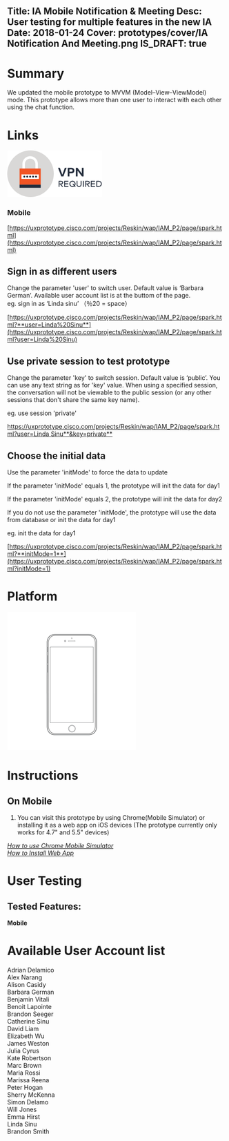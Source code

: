 Title: IA Mobile Notification & Meeting
Desc: User testing for multiple features in the new IA
Date: 2018-01-24
Cover: prototypes/cover/IA Notification And Meeting.png
IS_DRAFT: true
---

# Summary

We updated the mobile prototype to MVVM (Model–View–ViewModel) mode. This prototype allows more than one user to interact with each other using the chat function.

# Links
![vpn_required](../../../img_data/prototypes/VPN.svg)

### Mobile

[https://uxprototype.cisco.com/projects/Reskin/wap/IAM_P2/page/spark.html](https://uxprototype.cisco.com/projects/Reskin/wap/IAM_P2/page/spark.html)

## Sign in as different users

Change the parameter 'user' to switch user. Default value is ‘Barbara German’. Available user account list is at the buttom of the page.  
eg. sign in as ‘Linda sinu’ （％20 = space）

[https://uxprototype.cisco.com/projects/Reskin/wap/IAM_P2/page/spark.html?**user=Linda%20Sinu**](https://uxprototype.cisco.com/projects/Reskin/wap/IAM_P2/page/spark.html?user=Linda%20Sinu)

## Use private session to test prototype

Change the parameter 'key' to switch session. Default value is ‘public’. You can use any text string as for 'key' value. 
When using a specified session, the conversation will not be viewable to the public session (or any other sessions that don't share the same key name).

eg. use session 'private'

[https://uxprototype.cisco.com/projects/Reskin/wap/IAM_P2/page/spark.html?user=Linda Sinu**&key=private**](https://uxprototype.cisco.com/projects/Reskin/wap/IAM_P2/page/spark.html?user=Linda%20Sinu&key=private)

## Choose the initial data

Use the parameter 'initMode' to force the data to update

If the parameter 'initMode' equals 1, the prototype will init the data for day1  

If the parameter 'initMode' equals 2, the prototype will init the data for day2  

If you do not use the parameter 'initMode', the prototype will use the data from database or init the data for day1

eg. init the data for day1

[https://uxprototype.cisco.com/projects/Reskin/wap/IAM_P2/page/spark.html?**initMode=1**](https://uxprototype.cisco.com/projects/Reskin/wap/IAM_P2/page/spark.html?initMode=1)

# Platform

![Desktop](../../../img_data/prototypes/Mobile-2x.png)

# Instructions

## On Mobile

1) You can visit this prototype by using Chrome(Mobile Simulator) or installing it as a web app on iOS devices (The prototype currently only works for 4.7" and 5.5" devices) 

*[How to use Chrome Mobile Simulator](https://uxccds.github.io/prototypes/faq/chrome's-mobile-simulator.html)*  
*[How to Install Web App](https://uxccds.github.io/prototypes/faq/install-web-app.html)*


# User Testing

## Tested Features:

**Mobile**

# Available User Account list

Adrian Delamico  
Alex Narang  
Alison Casidy  
Barbara German  
Benjamin Vitali  
Benoit Lapointe  
Brandon Seeger  
Catherine Sinu  
David Liam  
Elizabeth Wu  
James Weston  
Julia Cyrus  
Kate Robertson  
Marc Brown  
Maria Rossi  
Marissa Reena  
Peter Hogan  
Sherry McKenna  
Simon Delamo  
Will Jones  
Emma Hirst  
Linda Sinu  
Brandon Smith

